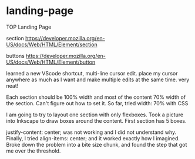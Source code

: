 # landing-page

TOP Landing Page

section
https://developer.mozilla.org/en-US/docs/Web/HTML/Element/section

buttons
https://developer.mozilla.org/en-US/docs/Web/HTML/Element/button

learned a new VScode shortcut, multi-line cursor edit. place my cursor anywhere as much as I want and make multiple edits at the same time. very neat!

Each section should be 100% width and most of the content 70% width of the section. Can't figure out how to set it. So far, tried width: 70% with CSS

I am going to try to layout one section with only flexboxes. Took a picture into Inkscape to draw boxes around the content. First section has 5 boxes.

justify-content: center; was not working and I did not understand why. Finally, I tried align-items: center; and it worked exactly how I imagined. Broke down the problem into a bite size chunk, and found the step that got me over the threshold.

